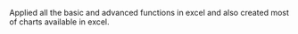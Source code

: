 Applied all the basic and advanced functions in excel and also created most of charts available in excel.
